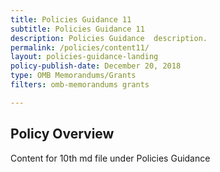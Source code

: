 ```yaml
---
title: Policies Guidance 11
subtitle: Policies Guidance 11
description: Policies Guidance  description. 
permalink: /policies/content11/
layout: policies-guidance-landing
policy-publish-date: December 20, 2018
type: OMB Memorandums/Grants
filters: omb-memorandums grants

---
```

## Policy Overview ##


Content for 10th md file under Policies Guidance
